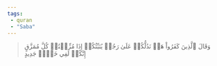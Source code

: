 ```yaml
---
tags: 
 - quran 
 - "Saba"
---
```


> وَقَالَ ٱلَّذِينَ كَفَرُواْ هَلۡ نَدُلُّكُمۡ عَلَىٰ رَجُلٖ يُنَبِّئُكُمۡ إِذَا مُزِّقۡتُمۡ كُلَّ مُمَزَّقٍ إِنَّكُمۡ لَفِي خَلۡقٖ جَدِيدٍ

